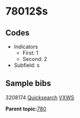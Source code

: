 # 78012$s

## Codes

-   Indicators
    -   First: 1
    -   Second: 2
-   Subfield: s

## Sample bibs

3208174 [Quicksearch](https://search.library.yale.edu/catalog/3208174) [VXWS](http://prodorbis.library.yale.edu:7014/vxws/GetHoldingsService?bibId=3208174)

**Parent topic:**[780](../../tags/780/780.md)

